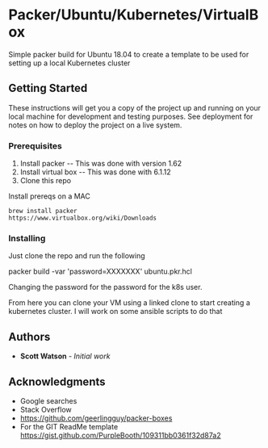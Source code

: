 # Packer/Ubuntu/Kubernetes/VirtualBox

Simple packer build for Ubuntu 18.04 to create a template to be used for setting up a local Kubernetes cluster

## Getting Started

These instructions will get you a copy of the project up and running on your local machine for development and testing purposes. See deployment for notes on how to deploy the project on a live system.

### Prerequisites

1. Install packer         -- This was done with version 1.62
2. Install virtual box    -- This was done with 6.1.12
3. Clone this repo

Install prereqs on a MAC
```
brew install packer 
https://www.virtualbox.org/wiki/Downloads
```

### Installing

Just clone the repo and run the following

packer build -var 'password=XXXXXXX' ubuntu.pkr.hcl

Changing the password for the password for the k8s user.

From here you can clone your VM using a linked clone to start creating a kubernetes cluster.
I will work on some ansible scripts to do that



## Authors

* **Scott Watson** - *Initial work* 

## Acknowledgments

* Google searches
* Stack Overflow
* https://github.com/geerlingguy/packer-boxes
* For the GIT ReadMe template https://gist.github.com/PurpleBooth/109311bb0361f32d87a2